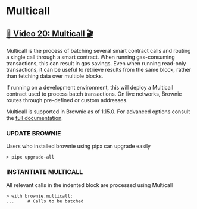 # Multicall 

## [🎥 Video 20: Multicall 🎬](https://youtu.be/Mtj8Vw2OviM)
  
Multicall is the process of batching several smart contract calls and routing a single call through a smart contract.   When running gas-consuming transactions, this can result in gas savings.   Even when running read-only transactions, it can be useful to retrieve results from the same block, rather than fetching data over multiple blocks.

If running on a development environment, this will deploy a Multicall contract used to process batch transactions. On live networks, Brownie routes through pre-defined or custom addresses.

Multicall is supported in Brownie as of 1.15.0.  For advanced options consult the [full documentation](https://eth-brownie.readthedocs.io/en/stable/api-network.html#brownie-network-multicall).

### UPDATE BROWNIE
Users who installed brownie using pipx can upgrade easily

	> pipx upgrade-all 

### INSTANTIATE MULTICALL
All relevant calls in the indented block are processed using Multicall

	> with brownie.multicall:
	...     # Calls to be batched

